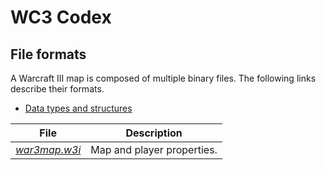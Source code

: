 # WC3 Codex


## File formats

A Warcraft III map is composed of multiple binary files. The following links describe their formats.

- [Data types and structures](files/types.md)


| File                          | Description                |
| ----------------------------- | -------------------------- |
| [_war3map.w3i_](files/w3i.md) | Map and player properties. |